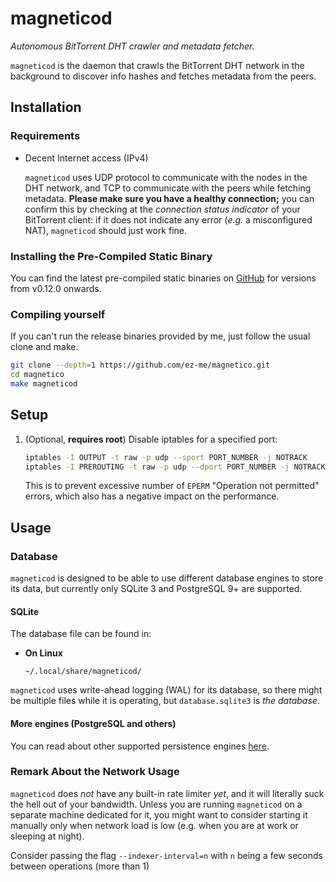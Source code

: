 # magneticod
*Autonomous BitTorrent DHT crawler and metadata fetcher.*

<code>magneticod</code> is the daemon that crawls the BitTorrent DHT network in the background to discover info hashes and
fetches metadata from the peers.

## Installation

### Requirements
- Decent Internet access (IPv4)

  <code>magneticod</code> uses UDP protocol to communicate with the nodes in the DHT network, and TCP to communicate with the
  peers while fetching metadata. **Please make sure you have a healthy connection;** you can confirm this by checking at
  the *connection status indicator* of your BitTorrent client: if it does not indicate any error (*e.g.* a misconfigured NAT),
  <code>magneticod</code> should just work fine.

### Installing the Pre-Compiled Static Binary
You can find the latest pre-compiled static binaries on [GitHub](https://github.com/ez-me/magnetico/releases)
for versions from v0.12.0 onwards. 

### Compiling yourself

If you can't run the release binaries provided by me, just follow the usual clone and make.

```bash
git clone --depth=1 https://github.com/ez-me/magnetico.git
cd magnetico
make magneticod
```


## Setup
1. (Optional, **requires root**) Disable iptables for a specified port:
   
   ```bash
   iptables -I OUTPUT -t raw -p udp --sport PORT_NUMBER -j NOTRACK
   iptables -I PREROUTING -t raw -p udp --dport PORT_NUMBER -j NOTRACK
   ```
   
   This is to prevent excessive number of ``EPERM`` "Operation not permitted" errors, which also has a negative impact
   on the performance.

## Usage
### Database
<code>magneticod</code> is designed to be able to use different database engines to store its data, but
currently only SQLite 3 and PostgreSQL 9+ are supported.

#### SQLite

The database file can be found in:

- **On Linux**

      ~/.local/share/magneticod/

<code>magneticod</code> uses write-ahead logging (WAL) for its database, so there might be multiple
files while it is operating, but <code>database.sqlite3</code> is *the database*.

#### More engines (PostgreSQL and others)

You can read about other supported persistence engines [here](pkg/README.md).
  
### Remark About the Network Usage
<code>magneticod</code> does *not* have any built-in rate limiter *yet*, and it will literally suck the hell out of your
bandwidth. Unless you are running <code>magneticod</code> on a separate machine dedicated for it, you might want to consider
starting it manually only when network load is low (e.g. when you are at work or sleeping at night).

Consider passing the flag <code>--indexer-interval=n</code>
with <code>n</code> being a few seconds between operations (more than 1)
